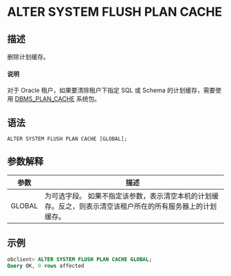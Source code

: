 # ALTER SYSTEM FLUSH PLAN CACHE

## 描述

删除计划缓存。

  <main id="notice" type='explain'>
    <h4>说明</h4>
    <p>对于 Oracle 租户，如果要清除租户下指定 SQL 或 Schema 的计划缓存，需要使用 <a href="../../../../300.pl-reference/300.pl-oracle/1400.pl-system-package-oracle/12500.dbms-plan-cache-oracle/100.dbms-plan-cache-overview-oracle.md">DBMS_PLAN_CACHE</a> 系统包。</p>
  </main>

## 语法

```unknow
ALTER SYSTEM FLUSH PLAN CACHE [GLOBAL];
```

## 参数解释

|   参数   |                                   描述                                   |
|--------|------------------------------------------------------------------------|
| GLOBAL | 为可选字段。 如果不指定该参数，表示清空本机的计划缓存。反之，则表示清空该租户所在的所有服务器上的计划缓存。 |

## 示例

```sql
obclient> ALTER SYSTEM FLUSH PLAN CACHE GLOBAL;
Query OK, 0 rows affected
```

